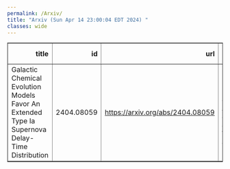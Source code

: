 ```yaml
---
permalink: /Arxiv/
title: "Arxiv (Sun Apr 14 23:00:04 EDT 2024) "
classes: wide
---
```

<table border="1" class="dataframe">
  <thead>
    <tr style="text-align: right;">
      <th>title</th>
      <th>id</th>
      <th>url</th>
      <th>authors</th>
      <th>Local Authors</th>
    </tr>
  </thead>
  <tbody>
    <tr>
      <td>Galactic Chemical Evolution Models Favor An Extended Type Ia Supernova   Delay-Time Distribution</td>
      <td>2404.08059</td>
      <td><a href="https://arxiv.org/abs/2404.08059" target="_blank">https://arxiv.org/abs/2404.08059</a></td>
      <td>Liam O. Dubay, Jennifer A. Johnson, James W. Johnson</td>
      <td>Jennifer Johnson, Liam Dubay</td>
    </tr>
  </tbody>
</table>